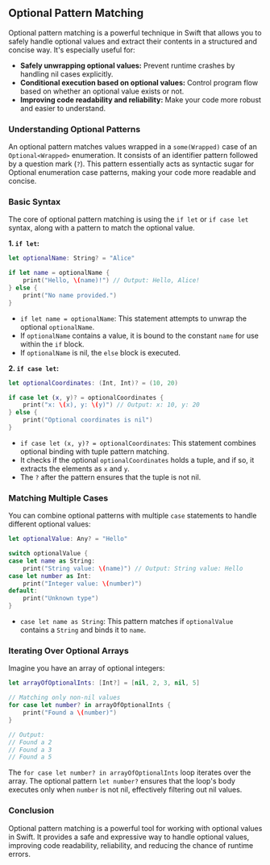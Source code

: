 ## Optional Pattern Matching

Optional pattern matching is a powerful technique in Swift that allows you to safely handle optional values and extract their contents in a structured and concise way. It's especially useful for:

* **Safely unwrapping optional values:**  Prevent runtime crashes by handling nil cases explicitly.
* **Conditional execution based on optional values:** Control program flow based on whether an optional value exists or not.
* **Improving code readability and reliability:** Make your code more robust and easier to understand.

### Understanding Optional Patterns

An optional pattern matches values wrapped in a `some(Wrapped)` case of an `Optional<Wrapped>` enumeration.  It consists of an identifier pattern followed by a question mark (`?`).  This pattern essentially acts as syntactic sugar for Optional enumeration case patterns, making your code more readable and concise.

### Basic Syntax

The core of optional pattern matching is using the `if let` or `if case let` syntax, along with a pattern to match the optional value.

**1. `if let`:**

```swift
let optionalName: String? = "Alice"

if let name = optionalName {
    print("Hello, \(name)!") // Output: Hello, Alice!
} else {
    print("No name provided.")
}
```

* `if let name = optionalName`:  This statement attempts to unwrap the optional `optionalName`. 
* If `optionalName` contains a value, it is bound to the constant `name` for use within the `if` block. 
* If `optionalName` is nil, the `else` block is executed.

**2. `if case let`:**

```swift
let optionalCoordinates: (Int, Int)? = (10, 20)

if case let (x, y)? = optionalCoordinates {
    print("x: \(x), y: \(y)") // Output: x: 10, y: 20
} else {
    print("Optional coordinates is nil")
}
```

* `if case let (x, y)? = optionalCoordinates`: This statement combines optional binding with tuple pattern matching. 
* It checks if the optional `optionalCoordinates` holds a tuple, and if so, it extracts the elements as `x` and `y`.
* The `?` after the pattern ensures that the tuple is not nil. 

### Matching Multiple Cases

You can combine optional patterns with multiple `case` statements to handle different optional values:

```swift
let optionalValue: Any? = "Hello"

switch optionalValue {
case let name as String:
    print("String value: \(name)") // Output: String value: Hello
case let number as Int:
    print("Integer value: \(number)")
default:
    print("Unknown type")
}
```

* `case let name as String`: This pattern matches if `optionalValue` contains a `String` and binds it to `name`.


### Iterating Over Optional Arrays

Imagine you have an array of optional integers:

```swift
let arrayOfOptionalInts: [Int?] = [nil, 2, 3, nil, 5]

// Matching only non-nil values
for case let number? in arrayOfOptionalInts {
    print("Found a \(number)")
}

// Output:
// Found a 2
// Found a 3
// Found a 5
```

The `for case let number? in arrayOfOptionalInts` loop iterates over the array. The optional pattern `let number?` ensures that the loop's body executes only when `number` is not nil, effectively filtering out nil values.

### Conclusion

Optional pattern matching is a powerful tool for working with optional values in Swift. It provides a safe and expressive way to handle optional values, improving code readability, reliability, and reducing the chance of runtime errors.
